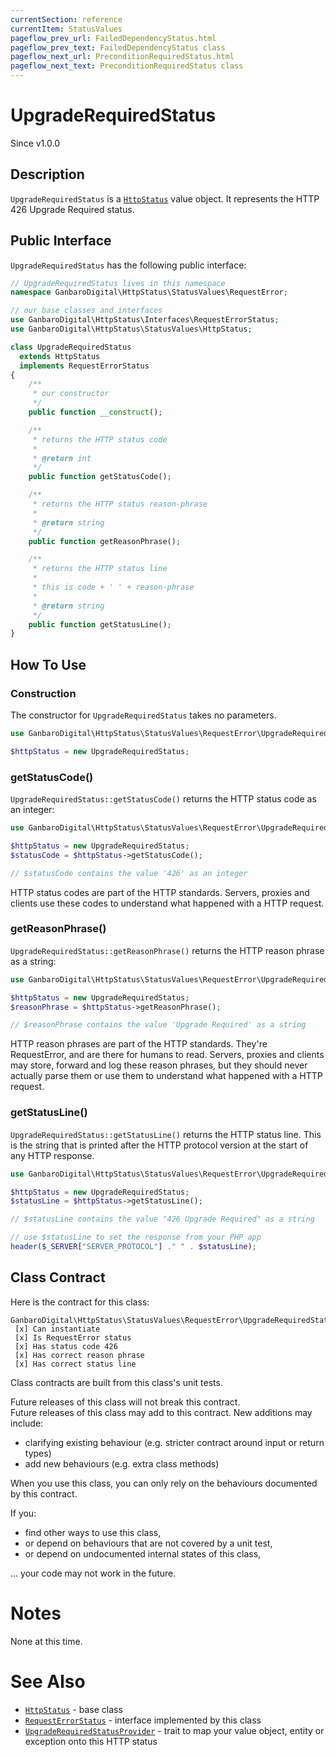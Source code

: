 ```yaml
---
currentSection: reference
currentItem: StatusValues
pageflow_prev_url: FailedDependencyStatus.html
pageflow_prev_text: FailedDependencyStatus class
pageflow_next_url: PreconditionRequiredStatus.html
pageflow_next_text: PreconditionRequiredStatus class
---
```


# UpgradeRequiredStatus

<div class="callout info">
Since v1.0.0
</div>

## Description

`UpgradeRequiredStatus` is a [`HttpStatus`](HttpStatus.html) value object. It represents the HTTP 426 Upgrade Required status.

## Public Interface

`UpgradeRequiredStatus` has the following public interface:

```php
// UpgradeRequiredStatus lives in this namespace
namespace GanbaroDigital\HttpStatus\StatusValues\RequestError;

// our base classes and interfaces
use GanbaroDigital\HttpStatus\Interfaces\RequestErrorStatus;
use GanbaroDigital\HttpStatus\StatusValues\HttpStatus;

class UpgradeRequiredStatus
  extends HttpStatus
  implements RequestErrorStatus
{
    /**
     * our constructor
     */
    public function __construct();

    /**
     * returns the HTTP status code
     *
     * @return int
     */
    public function getStatusCode();

    /**
     * returns the HTTP status reason-phrase
     *
     * @return string
     */
    public function getReasonPhrase();

    /**
     * returns the HTTP status line
     *
     * this is code + ' ' + reason-phrase
     *
     * @return string
     */
    public function getStatusLine();
}
```

## How To Use

### Construction

The constructor for `UpgradeRequiredStatus` takes no parameters.

```php
use GanbaroDigital\HttpStatus\StatusValues\RequestError\UpgradeRequiredStatus;

$httpStatus = new UpgradeRequiredStatus;
```

### getStatusCode()

`UpgradeRequiredStatus::getStatusCode()` returns the HTTP status code as an integer:

```php
use GanbaroDigital\HttpStatus\StatusValues\RequestError\UpgradeRequiredStatus;

$httpStatus = new UpgradeRequiredStatus;
$statusCode = $httpStatus->getStatusCode();

// $statusCode contains the value '426' as an integer
```

HTTP status codes are part of the HTTP standards. Servers, proxies and clients use these codes to understand what happened with a HTTP request.

### getReasonPhrase()

`UpgradeRequiredStatus::getReasonPhrase()` returns the HTTP reason phrase as a string:

```php
use GanbaroDigital\HttpStatus\StatusValues\RequestError\UpgradeRequiredStatus;

$httpStatus = new UpgradeRequiredStatus;
$reasonPhrase = $httpStatus->getReasonPhrase();

// $reasonPhrase contains the value 'Upgrade Required' as a string
```

HTTP reason phrases are part of the HTTP standards. They're RequestError, and are there for humans to read. Servers, proxies and clients may store, forward and log these reason phrases, but they should never actually parse them or use them to understand what happened with a HTTP request.

### getStatusLine()

`UpgradeRequiredStatus::getStatusLine()` returns the HTTP status line. This is the string that is printed after the HTTP protocol version at the start of any HTTP response.

```php
use GanbaroDigital\HttpStatus\StatusValues\RequestError\UpgradeRequiredStatus;

$httpStatus = new UpgradeRequiredStatus;
$statusLine = $httpStatus->getStatusLine();

// $statusLine contains the value "426 Upgrade Required" as a string

// use $statusLine to set the response from your PHP app
header($_SERVER["SERVER_PROTOCOL"] ." " . $statusLine);
```

## Class Contract

Here is the contract for this class:

    GanbaroDigital\HttpStatus\StatusValues\RequestError\UpgradeRequiredStatus
     [x] Can instantiate
     [x] Is RequestError status
     [x] Has status code 426
     [x] Has correct reason phrase
     [x] Has correct status line

Class contracts are built from this class's unit tests.

<div class="callout success">
Future releases of this class will not break this contract.
</div>

<div class="callout info" markdown="1">
Future releases of this class may add to this contract. New additions may include:

* clarifying existing behaviour (e.g. stricter contract around input or return types)
* add new behaviours (e.g. extra class methods)
</div>

<div class="callout warning" markdown="1">
When you use this class, you can only rely on the behaviours documented by this contract.

If you:

* find other ways to use this class,
* or depend on behaviours that are not covered by a unit test,
* or depend on undocumented internal states of this class,

... your code may not work in the future.
</div>

# Notes

None at this time.

# See Also

* [`HttpStatus`](HttpStatus.html) - base class
* [`RequestErrorStatus`](RequestErrorStatus.html) - interface implemented by this class
* [`UpgradeRequiredStatusProvider`](../StatusProviders/UpgradeRequiredStatusProvider.html) - trait to map your value object, entity or exception onto this HTTP status
